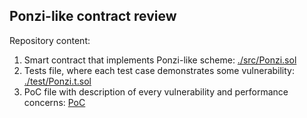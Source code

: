 ## Ponzi-like contract review

Repository content:

1. Smart contract that implements Ponzi-like scheme: [./src/Ponzi.sol](./src/Ponzi.sol)
2. Tests file, where each test case demonstrates some vulnerability: [./test/Ponzi.t.sol](./test/Ponzi.t.sol)
3. PoC file with description of every vulnerability and performance concerns: [PoC](./PoC.md)

